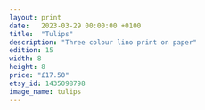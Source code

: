 ```yaml
---
layout: print
date:   2023-03-29 00:00:00 +0100
title:  "Tulips"
description: "Three colour lino print on paper"
edition: 15
width: 8
height: 8
price: "£17.50"
etsy_id: 1435098798
image_name: tulips
---
```

